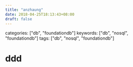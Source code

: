 ```yaml
---
title: "anzhaung"
date: 2018-04-25T18:13:43+08:00
draft: false
---
```


categories: ["db", "foundationdb"]
keywords: ["db", "nosql", "foundationdb"]
tags: ["db", "nosql", "foundationdb"]


#  ddd